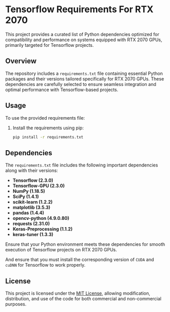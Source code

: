 # Tensorflow Requirements For RTX 2070

This project provides a curated list of Python dependencies optimized for compatibility and performance on systems equipped with RTX 2070 GPUs, primarily targeted for Tensorflow projects.

## Overview
The repository includes a `requirements.txt` file containing essential Python packages and their versions tailored specifically for RTX 2070 GPUs. These dependencies are carefully selected to ensure seamless integration and optimal performance with Tensorflow-based projects.

## Usage
To use the provided requirements file:

1. Install the requirements using pip:

    ```bash
    pip install -r requirements.txt
    ```

## Dependencies
The `requirements.txt` file includes the following important dependencies along with their versions:

- **Tensorflow (2.3.0)**
- **Tensorflow-GPU (2.3.0)**
- **NumPy (1.18.5)**
- **SciPy (1.4.1)**
- **scikit-learn (1.2.2)**
- **matplotlib (3.5.3)**
- **pandas (1.4.4)**
- **opencv-python (4.9.0.80)**
- **requests (2.31.0)**
- **Keras-Preprocessing (1.1.2)**
- **keras-tuner (1.3.3)**

Ensure that your Python environment meets these dependencies for smooth execution of Tensorflow projects on RTX 2070 GPUs.

And ensure that you must install the corresponding version of `CUDA` and `cuDNN` for Tensorflow to work properly.


## License
This project is licensed under the [MIT License](LICENSE), allowing modification, distribution, and use of the code for both commercial and non-commercial purposes.
